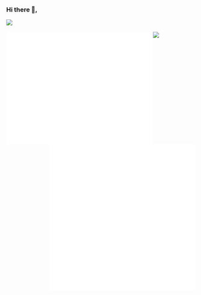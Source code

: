 ### Hi there 👋,
![](https://komarev.com/ghpvc/?username=lyf-is-coding&color=dc143c&style=flat-square&color=70a5fd)

[<img align="left" width="390" style="padding:0;" alt="🦑" src="https://raw.githubusercontent.com/lyf-is-coding/lyf-is-coding/main/general.svg">](#)
[<img align="right" width="390" style="padding:0;" alt="🦑" src="https://raw.githubusercontent.com/lyf-is-coding/lyf-is-coding/main/languages.svg">](#)
[<img align="right" width="390" style="padding:0;" alt="🦑" src="https://raw.githubusercontent.com/lyf-is-coding/lyf-is-coding/main/calendar.svg">](#)

![](https://hit.yhype.me/github/profile?user_id=27182104)

